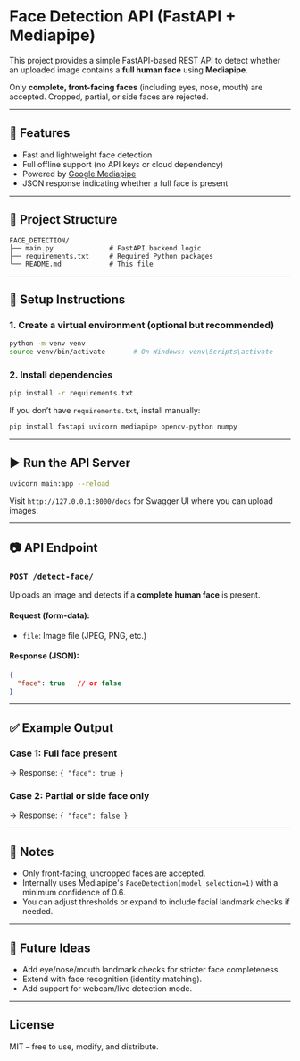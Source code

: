 
# Face Detection API (FastAPI + Mediapipe)

This project provides a simple FastAPI-based REST API to detect whether an uploaded image contains a **full human face** using **Mediapipe**.

Only **complete, front-facing faces** (including eyes, nose, mouth) are accepted. Cropped, partial, or side faces are rejected.

---

## 🚀 Features

- Fast and lightweight face detection
- Full offline support (no API keys or cloud dependency)
- Powered by [Google Mediapipe](https://github.com/google/mediapipe)
- JSON response indicating whether a full face is present

---

## 🧱 Project Structure

```
FACE_DETECTION/
├── main.py              # FastAPI backend logic
├── requirements.txt     # Required Python packages
└── README.md            # This file
```

---

## 🔧 Setup Instructions

### 1. Create a virtual environment (optional but recommended)

```bash
python -m venv venv
source venv/bin/activate       # On Windows: venv\Scripts\activate
```

### 2. Install dependencies

```bash
pip install -r requirements.txt
```

If you don’t have `requirements.txt`, install manually:

```bash
pip install fastapi uvicorn mediapipe opencv-python numpy
```

---

## ▶️ Run the API Server

```bash
uvicorn main:app --reload
```

Visit `http://127.0.0.1:8000/docs` for Swagger UI where you can upload images.

---

## 📷 API Endpoint

### `POST /detect-face/`

Uploads an image and detects if a **complete human face** is present.

#### Request (form-data):
- `file`: Image file (JPEG, PNG, etc.)

#### Response (JSON):

```json
{
  "face": true   // or false
}
```

---

## ✅ Example Output

### Case 1: Full face present  
→ Response: `{ "face": true }`

### Case 2: Partial or side face only  
→ Response: `{ "face": false }`

---

## 📌 Notes

- Only front-facing, uncropped faces are accepted.
- Internally uses Mediapipe's `FaceDetection(model_selection=1)` with a minimum confidence of 0.6.
- You can adjust thresholds or expand to include facial landmark checks if needed.

---

## 🧪 Future Ideas

- Add eye/nose/mouth landmark checks for stricter face completeness.
- Extend with face recognition (identity matching).
- Add support for webcam/live detection mode.

---

## License

MIT – free to use, modify, and distribute.
